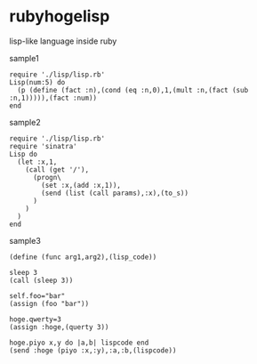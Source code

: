 rubyhogelisp
============

lisp-like language inside ruby

sample1

    require './lisp/lisp.rb'
    Lisp(num:5) do
      (p (define (fact :n),(cond (eq :n,0),1,(mult :n,(fact (sub :n,1))))),(fact :num))
    end

sample2

    require './lisp/lisp.rb'
    require 'sinatra'
    Lisp do
      (let :x,1,
        (call (get '/'),
          (progn\
            (set :x,(add :x,1)),
            (send (list (call params),:x),(to_s))
          )
        )
      )
    end

sample3
    
    (define (func arg1,arg2),(lisp_code))

    sleep 3
    (call (sleep 3))

    self.foo="bar"
    (assign (foo "bar"))

    hoge.qwerty=3
    (assign :hoge,(querty 3))

    hoge.piyo x,y do |a,b| lispcode end
    (send :hoge (piyo :x,:y),:a,:b,(lispcode))


